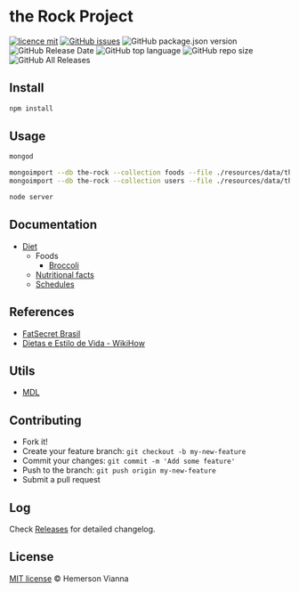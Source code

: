 # the Rock Project

[![licence mit](https://img.shields.io/badge/license-MIT-blue.svg?style=flat-square)](http://hemersonvianna.mit-license.org/)
[![GitHub issues](https://img.shields.io/github/issues/org-nekhemievich/the-rock-project.svg)](https://github.com/org-nekhemievich/the-rock-project/issues)
![GitHub package.json version](https://img.shields.io/github/package-json/v/org-nekhemievich/the-rock-project.svg)
![GitHub Release Date](https://img.shields.io/github/release-date/org-nekhemievich/the-rock-project.svg)
![GitHub top language](https://img.shields.io/github/languages/top/org-nekhemievich/the-rock-project.svg)
![GitHub repo size](https://img.shields.io/github/repo-size/org-nekhemievich/the-rock-project.svg)
![GitHub All Releases](https://img.shields.io/github/downloads/org-nekhemievich/the-rock-project/total.svg)

## Install

```bash
npm install
```

## Usage

```bash 
mongod
```

```bash 
mongoimport --db the-rock --collection foods --file ./resources/data/the-rock/foods.json
mongoimport --db the-rock --collection users --file ./resources/data/the-rock/users.json
```

```bash
node server
```

## Documentation

- [Diet](resources/doc/diet.md)
  - Foods
    - [Broccoli](resources/doc/foods/broccoli.md)
  - [Nutritional facts](resources/doc/nutritional-facts.md)
  - [Schedules](resources/doc/schedules.md)

## References

- [FatSecret Brasil](http://www.fatsecret.com.br/calorias-nutri%C3%A7%C3%A3o)
- [Dietas e Estilo de Vida - WikiHow](http://pt.wikihow.com/Categoria:Dietas-e-Estilo-de-Vida) 

## Utils

- [MDL](https://getmdl.io/)


## Contributing

- Fork it!
- Create your feature branch: `git checkout -b my-new-feature`
- Commit your changes: `git commit -m 'Add some feature'`
- Push to the branch: `git push origin my-new-feature`
- Submit a pull request

## Log

Check [Releases](https://github.com/org-nekhemievich/the-rock-project/releases) for detailed changelog.

## License

[MIT license](http://hemersonvianna.mit-license.org/) © Hemerson Vianna
